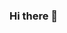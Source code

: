 ### Hi there 👋

<!--
**NekoMonci12/NekoMonci12** is a ✨ _special_ ✨ repository because its `README.md` (this file) appears on your GitHub profile.

Here are some ideas to get you started:

- 🔭 I’m currently working on Orume Craft Minecraft Server
- 🌱 I’m currently learning Java and C++
- 💬 Ask me about Minecraft Server Plugin Configuration
- 📫 How to reach me: Discord nekomonci
- ⚡ Fun fact: im just a junior developer :)
-->
